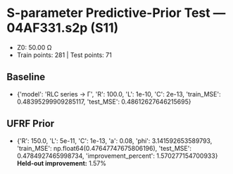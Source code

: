 # S-parameter Predictive-Prior Test — 04AF331.s2p (S11)
- Z0: 50.00 Ω
- Train points: 281  |  Test points: 71

## Baseline
- {'model': 'RLC series -> Γ', 'R': 100.0, 'L': 1e-10, 'C': 2e-13, 'train_MSE': 0.48395299909285117, 'test_MSE': 0.48612627646215695}

## UFRF Prior
- {'R': 150.0, 'L': 5e-11, 'C': 1e-13, 'a': 0.08, 'phi': 3.141592653589793, 'train_MSE': np.float64(0.47647747675806196), 'test_MSE': 0.4784927465998734, 'improvement_percent': 1.570277154700933}
**Held-out improvement:** 1.57%
